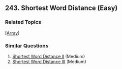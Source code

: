 <!--|This file generated by command(leetcode description); DO NOT EDIT.    |-->
<!--+----------------------------------------------------------------------+-->
<!--|@author    Openset <openset.wang@gmail.com>                           |-->
<!--|@link      https://github.com/openset                                 |-->
<!--|@home      https://github.com/openset/leetcode                        |-->
<!--+----------------------------------------------------------------------+-->

## 243. Shortest Word Distance (Easy)



### Related Topics
  [[Array](https://github.com/openset/leetcode/tree/master/tag/array/README.md)]

### Similar Questions
  1. [Shortest Word Distance II](https://github.com/openset/leetcode/tree/master/problems/shortest-word-distance-ii) (Medium)
  1. [Shortest Word Distance III](https://github.com/openset/leetcode/tree/master/problems/shortest-word-distance-iii) (Medium)
